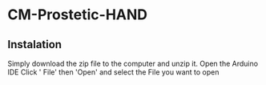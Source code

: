 # CM-Prostetic-HAND

## Instalation
Simply download the zip file to the computer and unzip it. 
Open the Arduino IDE Click ' File' then 'Open' and select the File you want to open 
